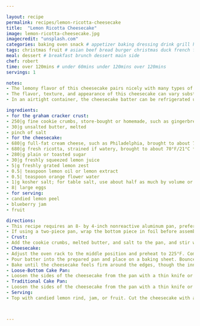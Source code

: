```yaml
---

layout: recipe
permalink: recipes/lemon-ricotta-cheesecake 
title:  "Lemon Ricotta Cheesecake"
image: lemon-ricotta-cheesecake.jpg 
imagecredit: "unsplash.com" 
categories: baking oven snack # appetizer baking dressing drink grill healthyish marinade oven pickling quick raw salad sandwich sauce snack soup
tags: christmas fruit # asian beef bread burger christmas duck french fruit indian italian mexican nuts pasta pork poultry rice seafood thanksgiving vegetarian
meal: dessert # breakfast brunch dessert main side
chef: robert 
time: over 120mins # under 60mins under 120mins over 120mins
servings: 1 

notes:
- The lemony flavor of this cheesecake pairs nicely with many types of cookie crumbs, whether homemade (recipe suggestions follow) or store-bought, particularly those with a strong note of ginger or spice to balance the bright lemon. Suggestions include gingersnaps, gingerbread, and lemon-ginger creams (wafers only), or options like Biscoff-style speculoos cookies or homemade graham crackers. Gluten-free alternatives to any of these options will work equally well.
- The flavor, texture, and appearance of this cheesecake can vary substantially depending on the composition of the ricotta itself, so expect deviations from brand to brand and style to style, depending on factors such as fat, protein, and moisture content. These variations will all produce an enjoyable cheesecake, so long as the ricotta has a good flavor and texture to start. A grainy, gritty ricotta will make a grainy, gritty cheesecake.
- In an airtight container, the cheesecake batter can be refrigerated up to one week and used straight from the fridge. Wrapped in plastic, the finished cheesecake will keep well for about 10 days in the fridge.

ingredients:
- for the graham cracker crust:
- 250|g fine cookie crumbs, store-bought or homemade, such as gingerbread, gingersnaps, or graham crackers *see note*
- 30|g unsalted butter, melted
- pinch of salt
- for the cheesecake:
- 680|g full-fat cream cheese, such as Philadelphia, brought to about 70°F/21°C
- 680|g fresh ricotta, strained if watery, brought to about 70°F/21°C *see note*
- 280|g plain or toasted sugar
- 30|g freshly squeezed lemon juice
- 5|g freshly grated lemon zest
- 0.5| teaspoon lemon oil or lemon extract
- 0.5| teaspoon orange flower water
- 1|g kosher salt; for table salt, use about half as much by volume or the same weight
- 8| large eggs
- for serving:
- candied lemon peel
- blueberry jam
- fruit

directions:
- This recipe requires an 8- by 4-inch nonreactive aluminum pan, preferably a non-latching, two-piece style, such as this one. Otherwise, a traditional cake pan of those dimensions will work, with a touch more effort to unmold. Of course, cheesecake can be baked in any size or style of pan, but the volume of batter, target temperatures, and times will require individual adjustments, which have not been tested here.
- If using a two-piece pan, wrap the bottom piece in foil before assembly, then tear away the excess so the pan sits flat. If using a traditional cake pan, line the bottom with a parchment round (explanation and tutorial here). In either case, lightly grease the pan.
- Crust:
- Add the cookie crumbs, melted butter, and salt to the pan, and stir with a fork until well combined. If needed, season to taste with additional salt. With your fingers, compress into an even layer along the bottom of the pan. The mixture may seem drier than you might expect, but it will absorb moisture from the cheesecake as it bakes.
- Cheesecake: 
- Adjust the oven rack to the middle position and preheat to 225°F. Combine cream cheese, ricotta, sugar, lemon juice, lemon zest, lemon oil, orange flower water, and salt in the bowl of a 14-cup food processor and process until smooth, pausing to scrape the bowl as needed to dislodge any pieces of cream cheese that do not initially incorporate. Once smooth, add the eggs and process only until well combined. Use immediately or refrigerate the batter in an airtight container until needed, up to one week. Please note that the volume of batter will overwhelm mini-choppers as well as food processors with a "thick liquid" max-fill line of less than 10-cups; if this equipment is not available, the ingredients will need to be combined by hand or with great care on a stand mixer to avoid over-aeration.
- Pour batter into the prepared pan and place on a baking sheet. Bounce a spoon across the surface to dislodge any air bubbles in the batter. If you don't see any, no need to continue. If you do notice a few rising up, keep bouncing the spoon until they're gone.
- Bake until the cheesecake feels firm around the edges, though the innermost ring of cheesecake will wobble when you shake the pan. This softer zone should be no more than 3 inches across. The cheesecake will be done when the very center registers 155°F on a digital thermometer inserted into the very center of the cheesecake. Testing with a thermometer will not cause the cheesecake to crack; cracking is the result of over-baking and nothing more. In an accurate oven, with an 8- by 4-inch aluminum pan, the cheesecake will bake in about 3 1/2 hours. Please be aware the bake time will vary, perhaps substantially, according to the accuracy of the oven's temperature, pan style, batter temperature, and other factors. Cool the cheesecake at least 1 hour (or up to 4) before covering it to refrigerate until cold to the core, at least 12 hours.
- Loose-Bottom Cake Pan: 
- Loosen the sides of the cheesecake from the pan with a thin knife or offset spatula. Place the pan on a large can of tomatoes or a similarly sized object; something tall enough to lift the cheesecake 4 inches from the counter, and wide enough to form a stable base. With both hands on the sides of the pan, pull downward to drop the outer ring away from the bottom. Place the cake onto a flat work surface, loosen it from the bottom of the pan with an offset spatula, and transfer to a large, flat serving plate. Cover with plastic and refrigerate until needed, up to 10 days.
- Traditional Cake Pan:
- Loosen the sides of the cheesecake from the pan with a thin knife or offset spatula. Stand the cake in a few inches of scalding hot water until the pan feels warm (a roasting pan works well for this). Drape the cake in plastic wrap to protect its surface and then invert onto a large, flat plate. Lift the pan to pull it away. It should slide free without any resistance; if not, continue standing in hot water a few minutes more. After removing the pan, peel the parchment from the crust, and re-invert the cheesecake onto a serving plate. Cover with plastic and refrigerate until needed, up to 10 days.
- Serving: 
- Top with candied lemon rind, jam, or fruit. Cut the cheesecake with a large chef's knife dipped in hot water; for clean and tidy portions of cheesecake, pause to clean the blade under hot running water between each slice.



--- 
```

